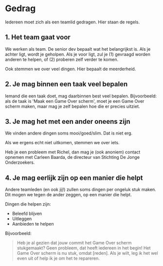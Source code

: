 # Gedrag

Iedereen moet zich als een teamlid gedragen. Hier staan de regels.

## 1. Het team gaat voor

We werken als team.
De senior dev bepaalt wat het belangrijkst is.
Als je achter ligt, wordt je geholpen.
Als je voor ligt, zul je (1) gevraagd worden anderen te helpen,
of (2) proberen zelf verder te komen.

Ook stemmen we over veel dingen. Hier bepaalt de meerderheid.

## 2. Je mag binnen een taak veel bepalen

Iemand die een taak doet, mag daarbinnen best veel bepalen.
Bijvoorbeeld: als de taak is 'Maak een Game Over scherm',
moet je een Game Over scherm maken, maar mag je zelf bepalen
hoe die er precies uitziet.

## 3. Je mag het met een ander oneens zijn

We vinden andere dingen soms mooi/goed/slim.
Dat is niet erg.

Als we ergens echt niet uitkomen, stemmen we over iets.

Heb je een probleem met Richel, dan mag je (ook anoniem)
contact opnemen met Carleen Baarda, de directeur 
van Stichting De Jonge Onderzoekers.

## 4. Je mag eerlijk zijn op een manier die helpt 

Andere teamleden (en ook jij!) zullen soms dingen per 
ongeluk stuk maken. Dit mogen we tegen de ander zeggen,
op een manier die helpt.

Dingen die helpen zijn:

 * Beleefd blijven
 * Uitleggen
 * Aanbieden te helpen

Bijvoorbeeld:

> Heb je al gezien dat jouw commit 
> het Game Over scherm stukgemaakt?
> Geen probleem, dat heeft iedereen in het begin!
> Het Game Over scherm is nu stuk, omdat [reden].
> Als je wilt, leg ik het wel even
> uit of help ik je om het te repareren.
